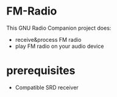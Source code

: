 # FM-Radio
This GNU Radio Companion project does:
* receive&process FM radio 
* play FM radio on your audio device

# prerequisites
* Compatible SRD receiver
